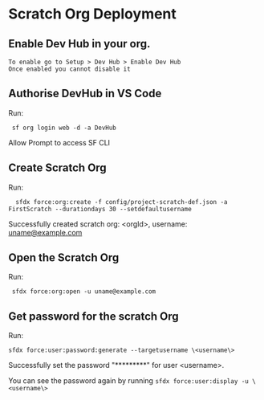# Scratch Org Deployment

## Enable Dev Hub in your org.
    To enable go to Setup > Dev Hub > Enable Dev Hub
    Once enabled you cannot disable it
## Authorise DevHub in VS Code
Run:

     sf org login web -d -a DevHub
 
 Allow Prompt to access SF CLI

## Create Scratch Org
Run:

      sfdx force:org:create -f config/project-scratch-def.json -a FirstScratch --durationdays 30 --setdefaultusername
 
 Successfully created scratch org: \<orgId\>, username: uname@example.com

 ## Open the Scratch Org
 Run:
 
     sfdx force:org:open -u uname@example.com

## Get password for the scratch Org
Run:

    sfdx force:user:password:generate --targetusername \<username\>

 Successfully set the password "*********" for user \<username\>.

 You can see the password again by running `sfdx force:user:display -u \<username\>`
